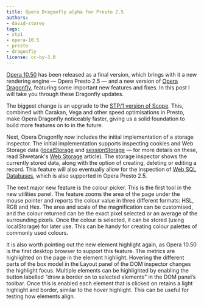 ```yaml
---
title: Opera Dragonfly alpha for Presto 2.5
authors:
- david-storey
tags:
- stp1
- opera-10.5
- presto
- dragonfly
license: cc-by-3.0
---
```


<p><a href="http://www.opera.com/browser/">Opera 10.50</a> has been released as a final version, which brings with it a new rendering engine — Opera Presto 2.5 — and a new version of <a href="http://dragonfly.opera.com/">Opera Dragonfly</a>, featuring some important new features and fixes. In this post I will take you through these Dragonfly updates.</p>

<p>The biggest change is an upgrade to the <a href="http://dragonfly.opera.com/app/scope-interface/scope-transport-protocol.html">STP/1 version of Scope</a>. This, combined with Carakan, Vega and other speed optimisations in Presto, make Opera Dragonfly noticeably faster, giving us a solid foundation to build more features on to in the future.</p>

<p>Next, Opera Dragonfly now includes the initial implementation of a storage inspector. The initial implementation supports inspecting cookies and Web Storage data (<a href="http://dev.w3.org/html5/webstorage/#the-localstorage-attribute">localStorage</a> and <a href="http://dev.w3.org/html5/webstorage/#the-sessionstorage-attribute">sessionStorage</a> — for more details on these, read Shwetank&#39;s <a href="http://dev.opera.com/articles/view/web-storage/">Web Storage</a> article).
The storage inspector shows the currently stored data, along with the option of creating, deleting or editing a record. This feature will also eventually allow for the inspection of <a href="http://dev.w3.org/html5/webdatabase/">Web SQL Databases</a>, which is also supported in Opera Presto 2.5.</p>

<p>The next major new feature is the colour picker. This is the first tool in the new utilities panel. The feature zooms the area of the page under the mouse pointer and reports the colour value in three different formats: HSL, RGB and Hex. The area and scale of the magnification can be customised, and the colour returned can be the exact pixel selected or an average of the surrounding pixels. Once the colour is selected, it can be stored (using localStorage) for later use. This can be handy for creating colour palettes of commonly used colours.</p>

<p>It is also worth pointing out the new element highlight again, as Opera 10.50 is the first desktop browser to support this feature. The metrics are highlighted on the page in the element highlight. Hovering the different parts of the box model in the Layout panel of the DOM inspector changes the highlight focus. Multiple elements can be highlighted by enabling the button labelled <q>draw a border on to selected elements</q> in the DOM panel’s toolbar. Once this is enabled each element that is clicked on retains a light highlight and border, similar to the hover highlight. This can be useful for testing how elements align.</p>
